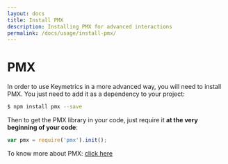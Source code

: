 ```yaml
---
layout: docs
title: Install PMX
description: Installing PMX for advanced interactions
permalink: /docs/usage/install-pmx/
---
```


# PMX

In order to use Keymetrics in a more advanced way, you will need to install PMX. You just need to add it as a dependency to your project:

```bash
$ npm install pmx --save
```

Then to get the PMX library in your code, just require it **at the very beginning of your code**:

```javascript
var pmx = require('pmx').init();
```

To know more about PMX: [click here](/docs/usage/install-pmx)
